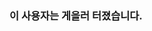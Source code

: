 ### 이 사용자는 게을러 터졌습니다.

<!--
[![Hits](https://hits.seeyoufarm.com/api/count/incr/badge.svg?url=https%3A%2F%2Fgithub.com%2Fzxcvb2002&count_bg=%23000000&title_bg=%23555555&icon=github.svg&icon_color=%23E7E7E7&title=Github&edge_flat=false)](https://hits.seeyoufarm.com) -->

<!--
##### Platform
<img src="https://img.shields.io/badge/iOS-000000?style=flat-square&logo=Apple&logoColor=white"/> <!-- <img src="https://img.shields.io/badge/visionOS-000000?style=flat-square&logo=Apple&logoColor=white"/> --> <!-- <img src="https://img.shields.io/badge/watchOS-000000?style=flat-square&logo=Apple&logoColor=white"/> -->

<!--
##### Skill
<img src="https://img.shields.io/badge/Swift-F05138?style=flat-square&logo=Swift&logoColor=white"/> <img src="https://img.shields.io/badge/SwiftUI-2C68B5?style=flat-square&logo=Swift&logoColor=white"/> <img src="https://img.shields.io/badge/Xcode-147EFB?style=flat-square&logo=xcode&logoColor=white"/> -->

<!--
##### Tool
<img src="https://img.shields.io/badge/Git-F05032?style=flat-square&logo=git&logoColor=white"/> <img src="https://img.shields.io/badge/GitHub-181717?style=flat-square&logo=github&logoColor=white"/> <!-- <img src="https://img.shields.io/badge/GitKraken-179287?style=flat&logo=GitKraken&logoColor=white"/> -->

<!--
##### Productivity
<img src="https://img.shields.io/badge/Notion-000000?style=flat-square&logo=Notion&logoColor=white"/> <img src="https://img.shields.io/badge/Slack-4A154B?style=flat-square&logo=slack&logoColor=white"/> <!-- <img src="https://img.shields.io/badge/Jira-0052CC?style=flat-square&logo=Jira&logoColor=white"/> -->

<!--
##### Etc
<img src="https://img.shields.io/badge/Figma-purple?style=flat-square&logo=Figma&logoColor=white"/> <!-- <img src="https://img.shields.io/badge/Canva-00C4CC?style=flat-square&logo=Canva&logoColor=white"> --> <!-- <img src="https://img.shields.io/badge/Adobe-black?style=flat-square&logo=Adobe&logoColor=white"/> -->

<!--
![mazandi profile](http://mazandi.herokuapp.com/api?handle=zxcvb2002&theme=cold)</a>
-->
<!--
**zxcvb2002/zxcvb2002** is a ✨ _special_ ✨ repository because its `README.md` (this file) appears on your GitHub profile.

Here are some ideas to get you started:

- 🔭 I’m currently working on ...
- 🌱 I’m currently learning ...
- 👯 I’m looking to collaborate on ...
- 🤔 I’m looking for help with ...
- 💬 Ask me about ...
- 📫 How to reach me: ...
- 😄 Pronouns: ...
- ⚡ Fun fact: ...
-->

